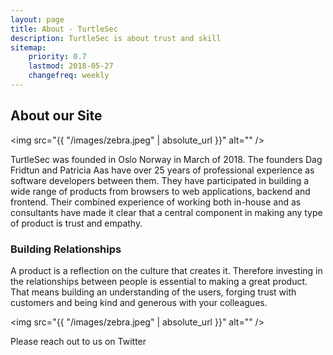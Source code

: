 ```yaml
---
layout: page
title: About - TurtleSec
description: TurtleSec is about trust and skill
sitemap:
    priority: 0.7
    lastmod: 2018-05-27
    changefreq: weekly
---
```

## About our Site

<span class="image left"><img src="{{ "/images/zebra.jpeg" | absolute_url }}" alt="" /></span>

TurtleSec was founded in Oslo Norway in March of 2018. The founders Dag Fridtun and Patricia Aas have over 25 years of professional experience as software developers between them. They have participated in building a wide range of products from browsers to web applications, backend and frontend. Their combined experience of working both in-house and as consultants have made it clear that a central component in making any type of product is trust and empathy.

### Building Relationships
<div class="box">
  <p>
  A product is a reflection on the culture that creates it. Therefore investing in the relationships between people is essential to making a great product. That means building an understanding of the users, forging trust with customers and being kind and generous with your colleagues. 
  </p>
</div>

<span class="image left"><img src="{{ "/images/zebra.jpeg" | absolute_url }}" alt="" /></span>

Please reach out to us on Twitter
